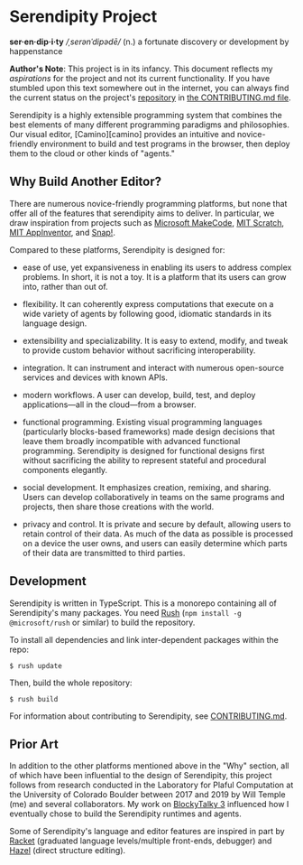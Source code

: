 # Serendipity Project

**ser·en·dip·i·ty**
_/ˌserənˈdipədē/_ (n.)
a fortunate discovery or development by happenstance

__Author's Note__: This project is in its infancy. This document reflects my
_aspirations_ for the project and not its current functionality. If you have
stumbled upon this text somewhere out in the internet, you can always find the
current status on the project's [repository][repo] in
[the CONTRIBUTING.md file][contributing].

Serendipity is a highly extensible programming system that combines the best
elements of many different programming paradigms and philosophies. Our visual
editor, [Camino][camino] provides an intuitive and novice-friendly environment
to build and test programs in the browser, then deploy them to the cloud or
other kinds of "agents."

## Why Build Another Editor?

There are numerous novice-friendly programming platforms, but none that offer
all of the features that serendipity aims to deliver. In particular, we draw
inspiration from projects such as [Microsoft MakeCode][makecode],
[MIT Scratch][scratch], [MIT AppInventor][ai2], and [Snap!][snap].

Compared to these platforms, Serendipity is designed for:

- ease of use, yet expansiveness in enabling its users to address complex
  problems. In short, it is not a toy. It is a platform that its users can grow
  into, rather than out of.

- flexibility. It can coherently express computations that execute on a wide
  variety of agents by following good, idiomatic standards in its language
  design.

- extensibility and specializability. It is easy to extend, modify, and tweak
  to provide custom behavior without sacrificing interoperability.

- integration. It can instrument and interact with numerous open-source
  services and devices with known APIs.

- modern workflows. A user can develop, build, test, and deploy
  applications&mdash;all in the cloud&mdash;from a browser.

- functional programming. Existing visual programming languages (particularly
  blocks-based frameworks) made design decisions that leave them broadly
  incompatible with advanced functional programming. Serendipity is designed
  for functional designs first without sacrificing the ability to represent
  stateful and procedural components elegantly.

- social development. It emphasizes creation, remixing, and sharing. Users
  can develop collaboratively in teams on the same programs and projects, then
  share those creations with the world.

- privacy and control. It is private and secure by default, allowing users to
  retain control of their data. As much of the data as possible is processed on
  a device the user owns, and users can easily determine which parts of their
  data are transmitted to third parties.

## Development

Serendipity is written in TypeScript. This is a monorepo containing all of
Serendipity's many packages. You need [Rush](https://rushjs.io)
(`npm install -g @microsoft/rush` or similar) to build the repository.

To install all dependencies and link inter-dependent packages within the repo:

```
$ rush update
```

Then, build the whole repository:

```
$ rush build
```

For information about contributing to Serendipity, see
[CONTRIBUTING.md][contributing].

## Prior Art

In addition to the other platforms mentioned above in the "Why" section, all of
which have been influential to the design of Serendipity, this project follows
from research conducted in the Laboratory for Plaful Computation at the
University of Colorado Boulder between 2017 and 2019 by Will Temple (me) and
several collaborators. My work on [BlockyTalky 3][bt3] influenced how I
eventually chose to build the Serendipity runtimes and agents.

Some of Serendipity's language and editor features are inspired in part by
[Racket][racket] (graduated language levels/multiple front-ends, debugger) and [Hazel][hazel]
(direct structure editing).

[//]: # (Internal Links)
[contributing]: https://github.com/willmtemple/serendipity/tree/master/CONTRIBUTING.md
[design]: https://github.com/willmtemple/serendipity/tree/master/DESIGN.md
[repo]: https://github.com/willmtemple/serendipity

[//]: # (External Projects)
[bt3]: https://playfulcomputation.group/blockytalky
[makecode]: https://www.microsoft.com/makecode
[ai2]: https://appinventor.mit.edu/
[scratch]: https://scratch.mit.edu/
[snap]: https://snap.berkeley.edu/
[racket]: https://racket-lang.org
[hazel]: https://hazel.org

